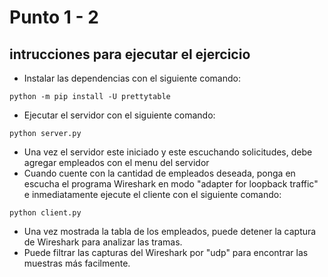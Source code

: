 # Punto 1 - 2

## intrucciones para ejecutar el ejercicio
- Instalar las dependencias con el siguiente comando:
```
python -m pip install -U prettytable
```
- Ejecutar el servidor con el siguiente comando:
```
python server.py
```
- Una vez el servidor este iniciado y este escuchando solicitudes, debe agregar empleados con el menu del servidor
- Cuando cuente con la cantidad de empleados deseada, ponga en escucha el programa Wireshark en modo "adapter for loopback traffic" e inmediatamente ejecute el cliente con el siguiente comando:
```
python client.py
```
- Una vez mostrada la tabla de los empleados, puede detener la captura de Wireshark para analizar las tramas.
- Puede filtrar las capturas del Wireshark por "udp" para encontrar las muestras más facilmente.
